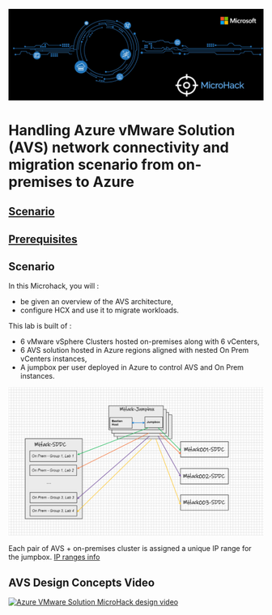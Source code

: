 ![AVS MicroHack](/Images/schema/AVSMicroHackPic.png)

# Handling Azure vMware Solution (AVS) network connectivity and migration scenario from on-premises to Azure

## [Scenario](#scenario)

## [Prerequisites](#prerequisites)

## Scenario

In this Microhack, you will :

- be given an overview of the AVS architecture,
- configure HCX and use it to migrate workloads.

This lab is built of :

- 6 vMware vSphere Clusters hosted on-premises along with 6 vCenters,
- 6 AVS solution hosted in Azure regions aligned with nested On Prem vCenters instances,
- A jumpbox per user deployed in Azure to control AVS and On Prem instances.

![Lab schema](/Images/schema/Whiteboard.png)

Each pair of AVS + on-premises cluster is assigned a unique IP range for the jumpbox. [IP ranges info](docs/Appendix.md)

## AVS Design Concepts Video

[![Azure VMware Solution MicroHack design video](https://res.cloudinary.com/marcomontalbano/image/upload/v1628861760/video_to_markdown/images/youtube--BGw5Nv_Kpiw-c05b58ac6eb4c4700831b2b3070cd403.jpg)](https://youtu.be/BGw5Nv_Kpiw "Azure VMware Solution MicroHack design video")
